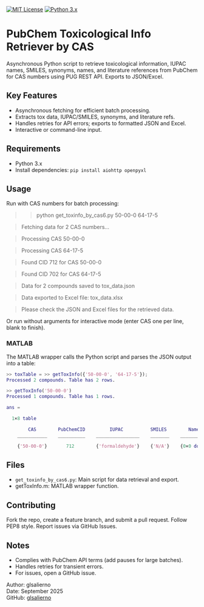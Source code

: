 [![MIT License](https://img.shields.io/badge/License-MIT-green.svg)](https://github.com/glsalierno/pubchem-toxinfo-cas-retriever/blob/main/LICENSE)
[![Python 3.x](https://img.shields.io/badge/python-3.x-blue.svg)](https://www.python.org/downloads/)

# PubChem Toxicological Info Retriever by CAS

Asynchronous Python script to retrieve toxicological information, IUPAC names, SMILES, synonyms, names, and literature references from PubChem for CAS numbers using PUG REST API. Exports to JSON/Excel.

## Key Features
- Asynchronous fetching for efficient batch processing.
- Extracts tox data, IUPAC/SMILES, synonyms, and literature refs.
- Handles retries for API errors; exports to formatted JSON and Excel.
- Interactive or command-line input.

## Requirements
- Python 3.x
- Install dependencies: `pip install aiohttp openpyxl`

## Usage
Run with CAS numbers for batch processing:

> > python get_toxinfo_by_cas6.py 50-00-0 64-17-5

>Fetching data for 2 CAS numbers...

>Processing CAS 50-00-0

>Processing CAS 64-17-5

>Found CID 712 for CAS 50-00-0

>Found CID 702 for CAS 64-17-5

>Data for 2 compounds saved to tox_data.json

>Data exported to Excel file: tox_data.xlsx

>Please check the JSON and Excel files for the retrieved data.

Or run without arguments for interactive mode (enter CAS one per line, blank to finish).

### MATLAB
The MATLAB wrapper calls the Python script and parses the JSON output into a table:

```matlab
>> toxTable = >> getToxInfo({'50-00-0', '64-17-5'});
Processed 2 compounds. Table has 2 rows.

>> getToxInfo('50-00-0')
Processed 1 compounds. Table has 1 rows.

ans =

  1×8 table

        CAS        PubChemCID         IUPAC          SMILES        Names          Synonyms      LiteratureReferences     ToxData  
    ___________    __________    ________________    _______    ____________    ____________    ____________________    __________

    {'50-00-0'}       712        {'formaldehyde'}    {'N/A'}    {0×0 double}    {0×0 double}         1×1 struct         1×1 struct
```
## Files
- `get_toxinfo_by_cas6.py`: Main script for data retrieval and export.
- getToxInfo.m: MATLAB wrapper function.

## Contributing
Fork the repo, create a feature branch, and submit a pull request. Follow PEP8 style. Report issues via GitHub Issues.

## Notes
- Complies with PubChem API terms (add pauses for large batches).
- Handles retries for transient errors.
- For issues, open a GitHub issue.


Author: glsalierno  
Date: September 2025  
GitHub: [glsalierno](https://github.com/glsalierno)
